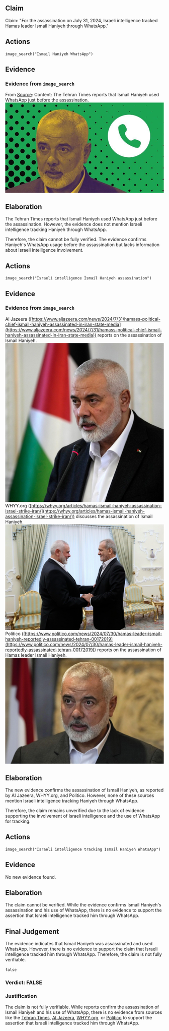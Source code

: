 ## Claim
Claim: "For the assassination on July 31, 2024, Israeli intelligence tracked Hamas leader Ismail Haniyeh through WhatsApp."

## Actions
```
image_search("Ismail Haniyeh WhatsApp")
```

## Evidence
### Evidence from `image_search`
From [Source](https://www.tehrantimes.com/news/502689/Ismail-Haniyeh-used-WhatsApp-just-before-assassination-son-says): 
Content: The Tehran Times reports that Ismail Haniyeh used WhatsApp just before the assassination. ![image 7378](media/2025-08-29_21-24-1756502642-728213.jpg)


## Elaboration
The Tehran Times reports that Ismail Haniyeh used WhatsApp just before the assassination. However, the evidence does not mention Israeli intelligence tracking Haniyeh through WhatsApp.

Therefore, the claim cannot be fully verified. The evidence confirms Haniyeh's WhatsApp usage before the assassination but lacks information about Israeli intelligence involvement.


## Actions
```
image_search("Israeli intelligence Ismail Haniyeh assassination")
```

## Evidence
### Evidence from `image_search`
Al Jazeera ([https://www.aljazeera.com/news/2024/7/31/hamass-political-chief-ismail-haniyeh-assassinated-in-iran-state-media](https://www.aljazeera.com/news/2024/7/31/hamass-political-chief-ismail-haniyeh-assassinated-in-iran-state-media)) reports on the assassination of Ismail Haniyeh. ![image 7804](media/2025-08-29_22-04-1756505084-351344.jpg) WHYY.org ([https://whyy.org/articles/hamas-ismail-haniyeh-assassination-israel-strike-iran/](https://whyy.org/articles/hamas-ismail-haniyeh-assassination-israel-strike-iran/)) discusses the assassination of Ismail Haniyeh. ![image 7805](media/2025-08-29_22-04-1756505086-114956.jpg) Politico ([https://www.politico.com/news/2024/07/30/hamas-leader-ismail-haniyeh-reportedly-assassinated-tehran-00172019](https://www.politico.com/news/2024/07/30/hamas-leader-ismail-haniyeh-reportedly-assassinated-tehran-00172019)) reports on the assassination of Hamas leader Ismail Haniyeh. ![image 7806](media/2025-08-29_22-04-1756505086-844179.jpg)


## Elaboration
The new evidence confirms the assassination of Ismail Haniyeh, as reported by Al Jazeera, WHYY.org, and Politico. However, none of these sources mention Israeli intelligence tracking Haniyeh through WhatsApp.

Therefore, the claim remains unverified due to the lack of evidence supporting the involvement of Israeli intelligence and the use of WhatsApp for tracking.


## Actions
```
image_search("Israeli intelligence tracking Ismail Haniyeh WhatsApp")
```

## Evidence
No new evidence found.

## Elaboration
The claim cannot be verified. While the evidence confirms Ismail Haniyeh's assassination and his use of WhatsApp, there is no evidence to support the assertion that Israeli intelligence tracked him through WhatsApp.


## Final Judgement
The evidence indicates that Ismail Haniyeh was assassinated and used WhatsApp. However, there is no evidence to support the claim that Israeli intelligence tracked him through WhatsApp. Therefore, the claim is not fully verifiable.

`false`


### Verdict: FALSE

### Justification
The claim is not fully verifiable. While reports confirm the assassination of Ismail Haniyeh and his use of WhatsApp, there is no evidence from sources like the [Tehran Times](https://www.tehrantimes.com/news/502689/Ismail-Haniyeh-used-WhatsApp-just-before-assassination-son-says), [Al Jazeera](https://www.aljazeera.com/news/2024/7/31/hamass-political-chief-ismail-haniyeh-assassinated-in-iran-state-media), [WHYY.org](https://whyy.org/articles/hamas-ismail-haniyeh-assassination-israel-strike-iran/), or [Politico](https://www.politico.com/news/2024/07/30/hamas-leader-ismail-haniyeh-reportedly-assassinated-tehran-00172019) to support the assertion that Israeli intelligence tracked him through WhatsApp.
